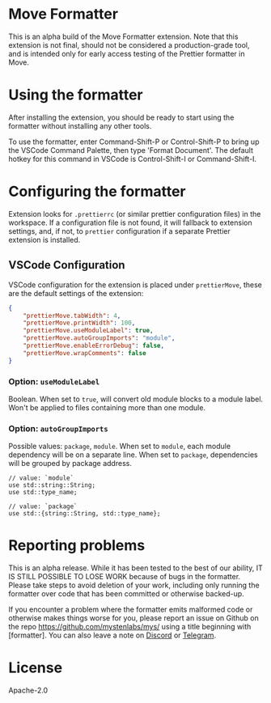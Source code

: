 # Move Formatter

This is an alpha build of the Move Formatter extension. Note that this extension is not final, should not be considered a production-grade tool, and is intended only for early access testing of the Prettier formatter in Move.

# Using the formatter

After installing the extension, you should be ready to start using the formatter without installing any other tools.

To use the formatter, enter Command-Shift-P or Control-Shift-P to bring up the VSCode Command Palette, then type 'Format Document'. The default hotkey for this command in VSCode is Control-Shift-I or Command-Shift-I.

# Configuring the formatter

Extension looks for `.prettierrc` (or similar prettier configuration files) in the workspace. If a configuration file is not found, it will fallback to extension settings, and, if not, to `prettier` configuration if a separate Prettier extension is installed.

## VSCode Configuration

VSCode configuration for the extension is placed under `prettierMove`, these are the default settings of the
extension:

```json
{
	"prettierMove.tabWidth": 4,
	"prettierMove.printWidth": 100,
	"prettierMove.useModuleLabel": true,
	"prettierMove.autoGroupImports": "module",
	"prettierMove.enableErrorDebug": false,
	"prettierMove.wrapComments": false
}
```

### Option: `useModuleLabel`

Boolean. When set to `true`, will convert old module blocks to a module label. Won't be applied to files containing more than one module.

### Option: `autoGroupImports`

Possible values: `package`, `module`. When set to `module`, each module dependency will be on a separate line. When
set to `package`, dependencies will be grouped by package address.

```move
// value: `module`
use std::string::String;
use std::type_name;

// value: `package`
use std::{string::String, std::type_name};
```

# Reporting problems

This is an alpha release. While it has been tested to the best of our ability, IT IS STILL POSSIBLE TO LOSE WORK because of bugs in the formatter. Please take steps to avoid deletion of your work, including only running the formatter over code that has been committed or otherwise backed-up.

If you encounter a problem where the formatter emits malformed code or otherwise makes things worse for you, please report an issue on Github on the repo https://github.com/mystenlabs/mys/ using a title beginning with [formatter].
You can also leave a note on [Discord](https://discord.com/invite/mys) or [Telegram](https://t.me/+pxh89f8xU5RmYjNh).

# License

Apache-2.0
